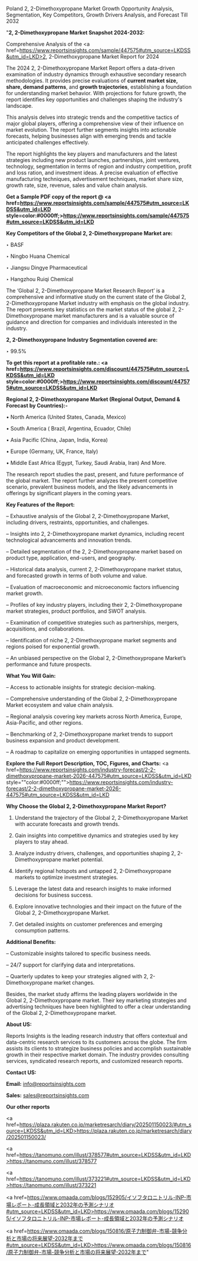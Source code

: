 Poland 2, 2-Dimethoxypropane Market Growth Opportunity Analysis, Segmentation, Key Competitors, Growth Drivers Analysis, and Forecast Till 2032

"<strong>2, 2-Dimethoxypropane Market Snapshot 2024-2032:</strong>

Comprehensive Analysis of the <a href=https://www.reportsinsights.com/sample/447575#utm_source=LKDSS&utm_id=LKD>2, 2-Dimethoxypropane Market</a> Report for 2024

The 2024 2, 2-Dimethoxypropane Market Report offers a data-driven examination of industry dynamics through exhaustive secondary research methodologies. It provides precise evaluations of <strong>current market size, share, demand patterns</strong>, and <strong>growth trajectories</strong>, establishing a foundation for understanding market behavior. With projections for future growth, the report identifies key opportunities and challenges shaping the industry's landscape.

This analysis delves into strategic trends and the competitive tactics of major global players, offering a comprehensive view of their influence on market evolution. The report further segments insights into actionable forecasts, helping businesses align with emerging trends and tackle anticipated challenges effectively.

The report highlights the key players and manufacturers and the latest strategies including new product launches, partnerships, joint ventures, technology, segmentation in terms of region and industry competition, profit and loss ration, and investment ideas. A precise evaluation of effective manufacturing techniques, advertisement techniques, market share size, growth rate, size, revenue, sales and value chain analysis.

<strong>Get a Sample PDF copy of the report @ <a href=https://www.reportsinsights.com/sample/447575#utm_source=LKDSS&utm_id=LKD style=color:#0000ff;>https://www.reportsinsights.com/sample/447575#utm_source=LKDSS&utm_id=LKD</a></strong>

<strong>Key Competitors of the Global 2, 2-Dimethoxypropane Market are:</strong>

‣ BASF

‣ Ningbo Huana Chemical

‣ Jiangsu Dingye Pharmaceutical

‣ Hangzhou Ruiqi Chemical

The ‘Global 2, 2-Dimethoxypropane Market Research Report’ is a comprehensive and informative study on the current state of the Global 2, 2-Dimethoxypropane Market industry with emphasis on the global industry. The report presents key statistics on the market status of the global 2, 2-Dimethoxypropane market manufacturers and is a valuable source of guidance and direction for companies and individuals interested in the industry.

<strong>2, 2-Dimethoxypropane Industry Segmentation covered are:</strong>

‣ 99.5%

<strong>To get this report at a profitable rate.: <a href=https://www.reportsinsights.com/discount/447575#utm_source=LKDSS&utm_id=LKD style=color:#0000ff;>https://www.reportsinsights.com/discount/447575#utm_source=LKDSS&utm_id=LKD</a></strong>

<strong>Regional 2, 2-Dimethoxypropane Market (Regional Output, Demand &amp; Forecast by Countries):-</strong>

• North America (United States, Canada, Mexico)

• South America ( Brazil, Argentina, Ecuador, Chile)

• Asia Pacific (China, Japan, India, Korea)

• Europe (Germany, UK, France, Italy)

• Middle East Africa (Egypt, Turkey, Saudi Arabia, Iran) And More.

The research report studies the past, present, and future performance of the global market. The report further analyzes the present competitive scenario, prevalent business models, and the likely advancements in offerings by significant players in the coming years.

<strong>Key Features of the Report:</strong>

– Exhaustive analysis of the Global 2, 2-Dimethoxypropane Market, including drivers, restraints, opportunities, and challenges.

– Insights into 2, 2-Dimethoxypropane market dynamics, including recent technological advancements and innovation trends.

– Detailed segmentation of the 2, 2-Dimethoxypropane market based on product type, application, end-users, and geography.

– Historical data analysis, current 2, 2-Dimethoxypropane market status, and forecasted growth in terms of both volume and value.

– Evaluation of macroeconomic and microeconomic factors influencing market growth.

– Profiles of key industry players, including their 2, 2-Dimethoxypropane market strategies, product portfolios, and SWOT analysis.

– Examination of competitive strategies such as partnerships, mergers, acquisitions, and collaborations.

– Identification of niche 2, 2-Dimethoxypropane market segments and regions poised for exponential growth.

– An unbiased perspective on the Global 2, 2-Dimethoxypropane Market’s performance and future prospects.

<strong>What You Will Gain:</strong>

– Access to actionable insights for strategic decision-making.

– Comprehensive understanding of the Global 2, 2-Dimethoxypropane Market ecosystem and value chain analysis.

– Regional analysis covering key markets across North America, Europe, Asia-Pacific, and other regions.

– Benchmarking of 2, 2-Dimethoxypropane market trends to support business expansion and product development.

– A roadmap to capitalize on emerging opportunities in untapped segments.

<strong>Explore the Full Report Description, TOC, Figures, and Charts:</strong>
<a href=https://www.reportsinsights.com/industry-forecast/2-2-dimethoxypropane-market-2026-447575#utm_source=LKDSS&utm_id=LKD style=""color:#0000ff;"">https://www.reportsinsights.com/industry-forecast/2-2-dimethoxypropane-market-2026-447575#utm_source=LKDSS&utm_id=LKD</a>

<strong>Why Choose the Global 2, 2-Dimethoxypropane Market Report?</strong>

1. Understand the trajectory of the Global 2, 2-Dimethoxypropane Market with accurate forecasts and growth trends.

2. Gain insights into competitive dynamics and strategies used by key players to stay ahead.

3. Analyze industry drivers, challenges, and opportunities shaping 2, 2-Dimethoxypropane market potential.

4. Identify regional hotspots and untapped 2, 2-Dimethoxypropane markets to optimize investment strategies.

5. Leverage the latest data and research insights to make informed decisions for business success.

6. Explore innovative technologies and their impact on the future of the Global 2, 2-Dimethoxypropane Market.

7. Get detailed insights on customer preferences and emerging consumption patterns.

<strong>Additional Benefits:</strong>

– Customizable insights tailored to specific business needs.

– 24/7 support for clarifying data and interpretations.

– Quarterly updates to keep your strategies aligned with 2, 2-Dimethoxypropane market changes.

Besides, the market study affirms the leading players worldwide in the Global 2, 2-Dimethoxypropane market. Their key marketing strategies and advertising techniques have been highlighted to offer a clear understanding of the Global 2, 2-Dimethoxypropane market.

<strong><strong>About US</strong>:</strong>

Reports Insights is the leading research industry that offers contextual and data-centric research services to its customers across the globe. The firm assists its clients to strategize business policies and accomplish sustainable growth in their respective market domain. The industry provides consulting services, syndicated research reports, and customized research reports.

<strong>Contact US:</strong>

<p class=><b>Email:</b> <a href=mailto:info@reportsinsights.com>info@reportsinsights.com</a></p>
<p class=><b>Sales:</b> <a href=mailto:sales@reportsinsights.com>sales@reportsinsights.com</a></p>

<strong>Our other reports</strong>

<a href=https://plaza.rakuten.co.jp/marketresarch/diary/202501150023/#utm_source=LKDSS&utm_id=LKD>https://plaza.rakuten.co.jp/marketresarch/diary/202501150023/</a>

<a href=https://tanomuno.com/illust/378577#utm_source=LKDSS&utm_id=LKD>https://tanomuno.com/illust/378577</a>

<a href=https://tanomuno.com/illust/373221#utm_source=LKDSS&utm_id=LKD>https://tanomuno.com/illust/373221</a>

<a href=https://www.omaada.com/blogs/152905/イソフタロニトリル-INP-市場レポート-成長領域と2032年の予測シナリオ#utm_source=LKDSS&utm_id=LKD>https://www.omaada.com/blogs/152905/イソフタロニトリル-INP-市場レポート-成長領域と2032年の予測シナリオ</a>

<a href=https://www.omaada.com/blogs/150816/原子力制御弁-市場-競争分析と市場の将来展望-2032年まで#utm_source=LKDSS&utm_id=LKD>https://www.omaada.com/blogs/150816/原子力制御弁-市場-競争分析と市場の将来展望-2032年まで</a>"
